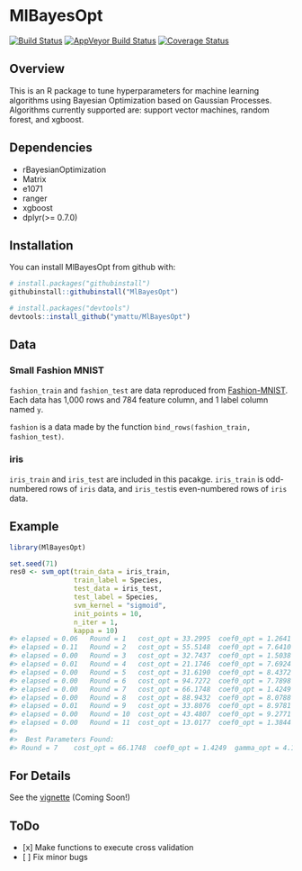 
<!-- README.md is generated from README.Rmd. Please edit that file -->
MlBayesOpt
==========

[![Build Status](https://travis-ci.org/ymattu/MlBayesOpt.svg?branch=master)](https://travis-ci.org/ymattu/MlBayesOpt) [![AppVeyor Build Status](https://ci.appveyor.com/api/projects/status/github/ymattu/MlBayesOpt?branch=master&svg=true)](https://ci.appveyor.com/project/ymattu/MlBayesOpt) [![Coverage Status](https://img.shields.io/codecov/c/github/ymattu/MlBayesOpt/master.svg)](https://codecov.io/github/ymattu/MlBayesOpt?branch=master)

Overview
--------

This is an R package to tune hyperparameters for machine learning algorithms using Bayesian Optimization based on Gaussian Processes. Algorithms currently supported are: support vector machines, random forest, and xgboost.

Dependencies
------------

-   rBayesianOptimization
-   Matrix
-   e1071
-   ranger
-   xgboost
-   dplyr(&gt;= 0.7.0)

Installation
------------

You can install MlBayesOpt from github with:

``` r
# install.packages("githubinstall")
githubinstall::githubinstall("MlBayesOpt")

# install.packages("devtools")
devtools::install_github("ymattu/MlBayesOpt")
```

Data
----

### Small Fashion MNIST

`fashion_train` and `fashion_test` are data reproduced from [Fashion-MNIST](https://github.com/zalandoresearch/fashion-mnist). Each data has 1,000 rows and 784 feature column, and 1 label column named `y`.

`fashion` is a data made by the function `bind_rows(fashion_train, fashion_test)`.

### iris

`iris_train` and `iris_test` are included in this pacakge. `iris_train` is odd-numbered rows of `iris` data, and `iris_test`is even-numbered rows of `iris` data.

Example
-------

``` r
library(MlBayesOpt)

set.seed(71)
res0 <- svm_opt(train_data = iris_train,
                train_label = Species,
                test_data = iris_test,
                test_label = Species,
                svm_kernel = "sigmoid",
                init_points = 10,
                n_iter = 1,
                kappa = 10)
#> elapsed = 0.06   Round = 1   cost_opt = 33.2995  coef0_opt = 1.2641  gamma_opt = 6.1526  Value = 0.8000 
#> elapsed = 0.11   Round = 2   cost_opt = 55.5148  coef0_opt = 7.6410  gamma_opt = 2.8756  Value = 0.6667 
#> elapsed = 0.00   Round = 3   cost_opt = 32.7437  coef0_opt = 1.5038  gamma_opt = 7.0828  Value = 0.8000 
#> elapsed = 0.01   Round = 4   cost_opt = 21.1746  coef0_opt = 7.6924  gamma_opt = 2.1974  Value = 0.6667 
#> elapsed = 0.00   Round = 5   cost_opt = 31.6190  coef0_opt = 8.4372  gamma_opt = 1.9315  Value = 0.5867 
#> elapsed = 0.00   Round = 6   cost_opt = 94.7272  coef0_opt = 7.7898  gamma_opt = 4.6338  Value = 0.6667 
#> elapsed = 0.00   Round = 7   cost_opt = 66.1748  coef0_opt = 1.4249  gamma_opt = 4.1679  Value = 0.8133 
#> elapsed = 0.00   Round = 8   cost_opt = 88.9432  coef0_opt = 8.0788  gamma_opt = 3.3089  Value = 0.6667 
#> elapsed = 0.01   Round = 9   cost_opt = 33.8076  coef0_opt = 8.9781  gamma_opt = 2.9911  Value = 0.6400 
#> elapsed = 0.00   Round = 10  cost_opt = 43.4807  coef0_opt = 9.2771  gamma_opt = 8.8706  Value = 0.6933 
#> elapsed = 0.00   Round = 11  cost_opt = 13.0177  coef0_opt = 1.3844  gamma_opt = 8.6246  Value = 0.8133 
#> 
#>  Best Parameters Found: 
#> Round = 7    cost_opt = 66.1748  coef0_opt = 1.4249  gamma_opt = 4.1679  Value = 0.8133
```

For Details
-----------

See the [vignette](https://ymattu.github.io/MlBayesOpt/articles/MlBayesOpt.html) (Coming Soon!)

ToDo
----

-   \[x\] Make functions to execute cross validation
-   \[ \] Fix minor bugs
